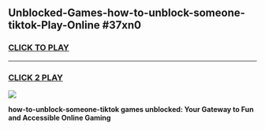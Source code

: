 
## Unblocked-Games-how-to-unblock-someone-tiktok-Play-Online #37xn0
<h3>
<a href="https://news.freeplayer.one?title=how-to-unblock-someone-tiktok&ref=3">CLICK TO PLAY</a></h3>
<hr>

<h3>
<a href="https://news.freeplayer.one?title=how-to-unblock-someone-tiktok&ref=3">CLICK 2 PLAY</a>
  
</h3>

<a href="https://news.freeplayer.one?title=how-to-unblock-someone-tiktok&ref=3"><img src="https://clearcache.store/games.png"></a>


**how-to-unblock-someone-tiktok games unblocked: Your Gateway to Fun and Accessible Online Gaming**
